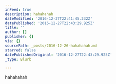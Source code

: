```yaml
---
inFeed: true
description: hahahahah
dateModified: '2016-12-27T22:41:45.232Z'
datePublished: '2016-12-27T22:43:29.925Z'
title: ''
author: []
publisher: {}
via: {}
sourcePath: _posts/2016-12-26-hahahahah.md
starred: false
datePublishedOriginal: '2016-12-27T22:43:29.925Z'
_type: Blurb

---
```

hahahahah